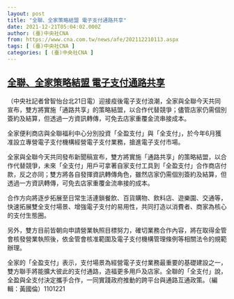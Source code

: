 ```yaml
---
layout: post
title: "全聯、全家策略結盟 電子支付通路共享"
date: 2021-12-21T05:04:02.000Z
author: (臺)中央社CNA
from: https://www.cna.com.tw/news/afe/202112210113.aspx
tags: [ (臺)中央社CNA ]
categories: [ (臺)中央社CNA ]
---
```

<!--1640063042000-->
[全聯、全家策略結盟 電子支付通路共享](https://www.cna.com.tw/news/afe/202112210113.aspx)
------

<div>
<div></div><div><p>（中央社記者曾智怡台北21日電）迎接疫後電子支付浪潮，全家與全聯今天共同宣布，雙方將實施「通路共享」的策略結盟，以合作代替競爭；儘管店家仍需個別簽約及結算，但透過一方資訊轉傳，可免去店家重覆金流串接成本。</p><p>全家便利商店與全聯福利中心分別投資「全盈支付」與「全支付」，於今年6月獲准設立專營電子支付機構經營電子支付業務，搶進電子支付市場。</p><p>全家與全聯今天共同發布新聞稿宣布，雙方將實施「通路共享」的策略結盟，以合作代替競爭，未來「全支付」用戶可拿著自家支付工具到「全盈支付」合作商店付款，反之亦同；雙方將各自發揮資訊轉傳角色，雖然店家仍需個別簽約及結算，但透過一方資訊轉傳，可免去店家重覆金流串接的成本。</p><p>合作方向將逐步拓展至日常生活連鎖餐飲、百貨購物、飲料店、遊樂園、交通等，快速拓展雙全支付場景、增強電子支付的易用性，共同打造以消費者、商家為核心的支付生態圈。</p><p>另外，雙方目前皆朝向申請營業執照目標努力，確切業務合作內容，將在取得金管會核發營業執照後，依金管會核准範圍及電子支付機構管理條例等相關法令的規範辦理。</p><p>全家的「全盈支付」表示，支付場景為經營電子支付業務最重要的基礎建設之一，雙方聯手將能擴大彼此的支付通路，造福更多用戶及店家。全聯的「全支付」說，全盈與全支付決定攜手合作，一同實踐政府推動的跨平台與通路互通政策。（編輯：黃國倫）1101221</p></div>
</div>
